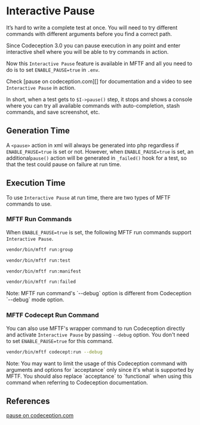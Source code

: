 # Interactive Pause

It’s hard to write a complete test at once. You will need to try different commands with different arguments before you find a correct path.

Since Codeception 3.0 you can pause execution in any point and enter interactive shell where you will be able to try commands in action. 

Now this `Interactive Pause` feature is available in MFTF and all you need to do is to set `ENABLE_PAUSE=true` in `.env`.

Check [pause on codeception.com][] for documentation and a video to see `Interactive Pause` in action.
 
In short, when a test gets to `$I->pause()` step, it stops and shows a console where you can try all available commands with auto-completion, stash commands, and save screenshot, etc. 

## Generation Time

A `<pause>` action in xml will always be generated into php regardless if `ENABLE_PAUSE=true` is set or not. 
However, when `ENABLE_PAUSE=true` is set, an additional`pause()` action will be generated in `_failed()` hook for a test,
so that the test could pause on failure at run time.

## Execution Time

To use `Interactive Pause` at run time, there are two types of MFTF commands to use.

### MFTF Run Commands

When `ENABLE_PAUSE=true` is set, the following MFTF run commands support `Interactive Pause`.

```bash
vendor/bin/mftf run:group
```

```bash
vendor/bin/mftf run:test
```

```bash
vendor/bin/mftf run:manifest
```

```bash
vendor/bin/mftf run:failed
```

<div class="bs-callout-warning">
Note: MFTF run command's `--debug` option is different from Codeception `--debug` mode option. 
</div>

### MFTF Codecept Run Command

You can also use MFTF's wrapper command to run Codeception directly and activate `Interactive Pause` by passing `--debug` option. 
You don't need to set `ENABLE_PAUSE=true` for this command.

```bash
vendor/bin/mftf codecept:run --debug
```

<div class="bs-callout-warning">
Note: You may want to limit the usage of this Codeception command with arguments and options for `acceptance` only 
since it's what is supported by MFTF. You should also replace `acceptance` to `functional` when using this command when referring to Codeception documentation.
</div>

## References

[pause on codeception.com](https://codeception.com/docs/02-GettingStarted#Interactive-Pause)